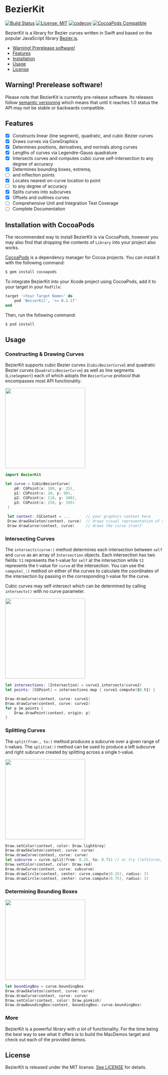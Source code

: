 # BezierKit

[![Build Status](https://travis-ci.org/hfutrell/BezierKit.svg?branch=master)](https://travis-ci.org/hfutrell/BezierKit)
[![License: MIT](https://img.shields.io/badge/License-MIT-yellow.svg)](https://opensource.org/licenses/MIT)
[![codecov](https://codecov.io/gh/hfutrell/BezierKit/branch/master/graph/badge.svg)](https://codecov.io/gh/hfutrell/BezierKit)
[![CocoaPods Compatible](https://img.shields.io/cocoapods/v/BezierKit.svg)](https://img.shields.io/cocoapods/v/BezierKit.svg)

BezierKit is a library for Bezier curves written in Swift and based on the popular JavaScript library [Bezier.js](https://pomax.github.io/bezierjs/).

- [Warning! Prerelease software!](#warning-prerelease-software)
- [Features](#features)
- [Installation](#installation-with-cocoapods)
- [Usage](#usage)
- [License](#license)

## Warning! Prerelease software!

Please note that BezierKit is currently pre-release software. Its releases follow [semantic versioning](https://semver.org/) which means that until it reaches 1.0 status the API may not be stable or backwards compatible.

## Features
- [x] Constructs linear (line segment), quadratic, and cubic Bézier curves
- [x] Draws curves via CoreGraphics
- [x] Determines positions, derivatives, and normals along curves
- [x] Lengths of curves via Legendre-Gauss quadrature
- [x] Intersects curves and computes cubic curve self-intersection to any degree of accuracy
- [x] Determines bounding boxes, extrema,
- [ ] and inflection points
- [x] Locates nearest on-curve location to point
- [ ] to any degree of accuracy
- [x] Splits curves into subcurves
- [x] Offsets and outlines curves
- [ ] Comprehensive Unit and Integration Test Coverage
- [ ] Complete Documentation

## Installation with CocoaPods

The recommended way to install BezierKit is via CocoaPods, however you may also find that dropping the contents of `Library` into your project also works.

[CocoaPods](http://cocoapods.org) is a dependency manager for Cocoa projects. You can install it with the following command:

```bash
$ gem install cocoapods
```

To integrate BezierKit into your Xcode project using CocoaPods, add it to your target in your `Podfile`:

```ruby
target '<Your Target Name>' do
    pod 'BezierKit', '>= 0.1.17'
end
```

Then, run the following command:

```bash
$ pod install
```

## Usage

### Constructing & Drawing Curves

BezierKit supports cubic Bezier curves (`CubicBezierCurve`) and quadratic Bezier curves (`QuadraticBezierCurve`) as well as line segments (`LineSegment`) each of which adopts the `BezierCurve` protocol that encompasses most API functionality.

<img src="https://raw.githubusercontent.com/hfutrell/BezierKit/master/images/usage-construct.png" width="256" height="256">

```swift
import BezierKit

let curve = CubicBezierCurve(
    p0: CGPoint(x: 100, y: 25),
    p1: CGPoint(x: 10, y: 90),
    p2: CGPoint(x: 110, y: 100),
    p3: CGPoint(x: 150, y: 195)
 )
 
 let context: CGContext = ...       // your graphics context here
 Draw.drawSkeleton(context, curve)  // draws visual representation of curve control points
 Draw.drawCurve(context, curve)     // draws the curve itself
```

### Intersecting Curves

The `intersects(curve:)` method determines each intersection between `self` and `curve` as an array of `Intersection` objects. Each intersection has two fields: `t1` represents the t-value for `self` at the intersection while `t2` represents the t-value for `curve` at the intersection. You can use the `compute(_:)` method on either of the curves to calculate the coordinates of the intersection by passing in the corresponding t-value for the curve.

Cubic curves may self-intersect which can be determined by calling `intersects()` with no curve parameter.

<img src="https://raw.githubusercontent.com/hfutrell/BezierKit/master/images/usage-intersects.png" width="256" height="256">

```swift
let intersections: [Intersection] = curve1.intersects(curve2)
let points: [CGPoint] = intersections.map { curve1.compute($0.t1) }

Draw.drawCurve(context, curve: curve1)
Draw.drawCurve(context, curve: curve2)
for p in points {
    Draw.drawPoint(context, origin: p)
}
```

### Splitting Curves

The `split(from:, to:)` method produces a subcurve over a given range of t-values. The `split(at:)` method can be used to produce a left subcurve and right subcurve created by splitting across a single t-value.

<img src="https://raw.githubusercontent.com/hfutrell/BezierKit/master/images/usage-split.png" width="256" height="256">

```swift
Draw.setColor(context, color: Draw.lightGrey)
Draw.drawSkeleton(context, curve: curve)
Draw.drawCurve(context, curve: curve)
let subcurve = curve.split(from: 0.25, to: 0.75) // or try (leftCurve, rightCurve) = curve.split(at:)
Draw.setColor(context, color: Draw.red)
Draw.drawCurve(context, curve: subcurve)
Draw.drawCircle(context, center: curve.compute(0.25), radius: 3)
Draw.drawCircle(context, center: curve.compute(0.75), radius: 3)
```

### Determining Bounding Boxes

<img src="https://raw.githubusercontent.com/hfutrell/BezierKit/master/images/usage-bounding-box.png" width="256" height="256">

```swift
let boundingBox = curve.boundingBox
Draw.drawSkeleton(context, curve: curve)
Draw.drawCurve(context, curve: curve)
Draw.setColor(context, color: Draw.pinkish)
Draw.drawBoundingBox(context, boundingBox: curve.boundingBox)
```

### More

BezierKit is a powerful library with *a lot* of functionality. For the time being the best way to see what it offers is to build the MacDemos target and check out each of the provided demos.

## License

BezierKit is released under the MIT license. [See LICENSE](https://github.com/hfutrell/BezierKit/blob/master/LICENSE) for details.
